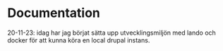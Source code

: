 # Documentation
20-11-23: idag har jag börjat sätta upp utvecklingsmiljön med lando och docker för att kunna köra en local drupal instans.
